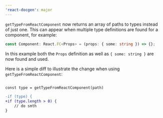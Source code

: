 ```yaml
---
'react-docgen': major
---
```


`getTypeFromReactComponent` now returns an array of paths to types instead of
just one. This can appear when multiple type definitions are found for a
component, for example:

```ts
const Component: React.FC<Props> = (props: { some: string }) => {};
```

In this example both the `Props` definition as well as `{ some: string }` are
now found and used.

Here is a simple diff to illustrate the change when using
`getTypeFromReactComponent`:

```diff

const type = getTypeFromReactComponent(path)

-if (type) {
+if (type.length > 0) {
    // do smth
}

```
